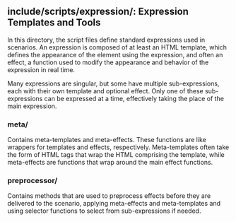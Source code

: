 <!-- TITLE/ -->

## include/scripts/expression/: Expression Templates and Tools

<!-- /TITLE -->

In this directory, the script files define standard expressions used in scenarios. An expression is composed of at least an HTML template, which defines the appearance of the element using the expression, and often an effect, a function used to modify the appearance and behavior of the expression in real time. 

Many expressions are singular, but some have multiple sub-expressions, each with their own template and optional effect. Only one of these sub-expressions can be expressed at a time, effectively taking the place of the main expression.

### meta/

Contains meta-templates and meta-effects. These functions are like wrappers for templates and effects, respectively. Meta-templates often take the form of HTML tags that wrap the HTML comprising the template, while meta-effects are functions that wrap around the main effect functions.

### preprocessor/

Contains methods that are used to preprocess effects before they are delivered to the scenario, applying meta-effects and meta-templates and using selector functions to select from sub-expressions if needed.
